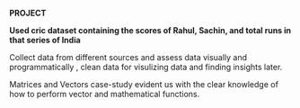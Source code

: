 **PROJECT**

**Used cric dataset containing the scores of Rahul, Sachin, and total runs in that series of India**

Collect data from different sources and assess data visually and programmatically , clean data for visulizing data and finding insights later.

Matrices and Vectors case-study evident us with the clear knowledge of how to perform vector and mathematical functions.
